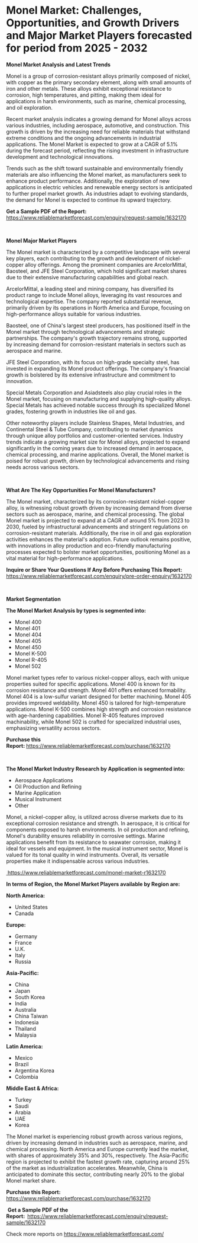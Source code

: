 <p><h1>Monel Market: Challenges, Opportunities, and Growth Drivers and Major Market Players forecasted for period from 2025 - 2032</h1></p><p><strong>Monel Market Analysis and Latest Trends</strong></p>
<p><p>Monel is a group of corrosion-resistant alloys primarily composed of nickel, with copper as the primary secondary element, along with small amounts of iron and other metals. These alloys exhibit exceptional resistance to corrosion, high temperatures, and pitting, making them ideal for applications in harsh environments, such as marine, chemical processing, and oil exploration. </p><p>Recent market analysis indicates a growing demand for Monel alloys across various industries, including aerospace, automotive, and construction. This growth is driven by the increasing need for reliable materials that withstand extreme conditions and the ongoing advancements in industrial applications. The Monel Market is expected to grow at a CAGR of 5.1% during the forecast period, reflecting the rising investment in infrastructure development and technological innovations. </p><p>Trends such as the shift toward sustainable and environmentally friendly materials are also influencing the Monel market, as manufacturers seek to enhance product performance. Additionally, the exploration of new applications in electric vehicles and renewable energy sectors is anticipated to further propel market growth. As industries adapt to evolving standards, the demand for Monel is expected to continue its upward trajectory.</p></p>
<p><strong>Get a Sample PDF of the Report:&nbsp;</strong> <a href="https://www.reliablemarketforecast.com/enquiry/request-sample/1632170?utm_campaign=2413&utm_medium=2&utm_source=Github&utm_content=ia&utm_term=02042025&utm_id=monel">https://www.reliablemarketforecast.com/enquiry/request-sample/1632170</a></p>
<p>&nbsp;</p>
<p><strong>Monel Major Market Players</strong></p>
<p><p>The Monel market is characterized by a competitive landscape with several key players, each contributing to the growth and development of nickel-copper alloy offerings. Among the prominent companies are ArcelorMittal, Baosteel, and JFE Steel Corporation, which hold significant market shares due to their extensive manufacturing capabilities and global reach.</p><p>ArcelorMittal, a leading steel and mining company, has diversified its product range to include Monel alloys, leveraging its vast resources and technological expertise. The company reported substantial revenue, primarily driven by its operations in North America and Europe, focusing on high-performance alloys suitable for various industries.</p><p>Baosteel, one of China's largest steel producers, has positioned itself in the Monel market through technological advancements and strategic partnerships. The company's growth trajectory remains strong, supported by increasing demand for corrosion-resistant materials in sectors such as aerospace and marine.</p><p>JFE Steel Corporation, with its focus on high-grade specialty steel, has invested in expanding its Monel product offerings. The company's financial growth is bolstered by its extensive infrastructure and commitment to innovation.</p><p>Special Metals Corporation and Asiadsteels also play crucial roles in the Monel market, focusing on manufacturing and supplying high-quality alloys. Special Metals has achieved notable success through its specialized Monel grades, fostering growth in industries like oil and gas.</p><p>Other noteworthy players include Stainless Shapes, Metal Industries, and Continental Steel & Tube Company, contributing to market dynamics through unique alloy portfolios and customer-oriented services. Industry trends indicate a growing market size for Monel alloys, projected to expand significantly in the coming years due to increased demand in aerospace, chemical processing, and marine applications. Overall, the Monel market is poised for robust growth, driven by technological advancements and rising needs across various sectors.</p></p>
<p>&nbsp;</p>
<p><strong>What Are The Key Opportunities For Monel Manufacturers?</strong></p>
<p><p>The Monel market, characterized by its corrosion-resistant nickel-copper alloy, is witnessing robust growth driven by increasing demand from diverse sectors such as aerospace, marine, and chemical processing. The global Monel market is projected to expand at a CAGR of around 5% from 2023 to 2030, fueled by infrastructural advancements and stringent regulations on corrosion-resistant materials. Additionally, the rise in oil and gas exploration activities enhances the material's adoption. Future outlook remains positive, with innovations in alloy production and eco-friendly manufacturing processes expected to bolster market opportunities, positioning Monel as a vital material for high-performance applications.</p></p>
<p><strong>Inquire or Share Your Questions If Any Before Purchasing This Report:</strong> <a href="https://www.reliablemarketforecast.com/enquiry/pre-order-enquiry/1632170?utm_campaign=2413&utm_medium=2&utm_source=Github&utm_content=ia&utm_term=02042025&utm_id=monel">https://www.reliablemarketforecast.com/enquiry/pre-order-enquiry/1632170</a></p>
<p>&nbsp;</p>
<p><strong>Market Segmentation</strong></p>
<p><strong>The Monel Market Analysis by types is segmented into:</strong></p>
<p><ul><li>Monel 400</li><li>Monel 401</li><li>Monel 404</li><li>Monel 405</li><li>Monel 450</li><li>Monel K-500</li><li>Monel R-405</li><li>Monel 502</li></ul></p>
<p><p>Monel market types refer to various nickel-copper alloys, each with unique properties suited for specific applications. Monel 400 is known for its corrosion resistance and strength. Monel 401 offers enhanced formability. Monel 404 is a low-sulfur variant designed for better machining. Monel 405 provides improved weldability. Monel 450 is tailored for high-temperature applications. Monel K-500 combines high strength and corrosion resistance with age-hardening capabilities. Monel R-405 features improved machinability, while Monel 502 is crafted for specialized industrial uses, emphasizing versatility across sectors.</p></p>
<p><strong>Purchase this Report:&nbsp;</strong><a href="https://www.reliablemarketforecast.com/purchase/1632170?utm_campaign=2413&utm_medium=2&utm_source=Github&utm_content=ia&utm_term=02042025&utm_id=monel">https://www.reliablemarketforecast.com/purchase/1632170</a></p>
<p>&nbsp;</p>
<p><strong>The Monel Market Industry Research by Application is segmented into:</strong></p>
<p><ul><li>Aerospace Applications</li><li>Oil Production and Refining</li><li>Marine Application</li><li>Musical Instrument</li><li>Other</li></ul></p>
<p><p>Monel, a nickel-copper alloy, is utilized across diverse markets due to its exceptional corrosion resistance and strength. In aerospace, it is critical for components exposed to harsh environments. In oil production and refining, Monel's durability ensures reliability in corrosive settings. Marine applications benefit from its resistance to seawater corrosion, making it ideal for vessels and equipment. In the musical instrument sector, Monel is valued for its tonal quality in wind instruments. Overall, its versatile properties make it indispensable across various industries.</p></p>
<p><a href="https://www.reliablemarketforecast.com/monel-market-r1632170?utm_campaign=2413&utm_medium=2&utm_source=Github&utm_content=ia&utm_term=02042025&utm_id=monel">&nbsp;https://www.reliablemarketforecast.com/monel-market-r1632170</a></p>
<p><strong>In terms of Region, the Monel Market Players available by Region are:</strong></p>
<p>
    <p> <strong> North America: </strong>
        <ul>
            <li>United States</li>
            <li>Canada</li>
        </ul>
        </p> 
    <p> <strong> Europe: </strong>
        <ul>
            <li>Germany</li>
            <li>France</li>
            <li>U.K.</li>
            <li>Italy</li>
            <li>Russia</li>
        </ul>
        </p> 
    <p> <strong> Asia-Pacific: </strong>
        <ul>
            <li>China</li>
            <li>Japan</li>
            <li>South Korea</li>
            <li>India</li>
            <li>Australia</li>
            <li>China Taiwan</li>
            <li>Indonesia</li>
            <li>Thailand</li>
            <li>Malaysia</li>
        </ul>
        </p> 
    <p> <strong> Latin America: </strong>
        <ul>
            <li>Mexico</li>
            <li>Brazil</li>
            <li>Argentina Korea</li>
            <li>Colombia</li>
        </ul>
        </p> 
    <p> <strong> Middle East & Africa: </strong>
        <ul>
            <li>Turkey</li>
            <li>Saudi</li>
            <li>Arabia</li>
            <li>UAE</li>
            <li>Korea</li>
        </ul>
    </p>
    </p>
<p><p>The Monel market is experiencing robust growth across various regions, driven by increasing demand in industries such as aerospace, marine, and chemical processing. North America and Europe currently lead the market, with shares of approximately 35% and 30%, respectively. The Asia-Pacific region is projected to exhibit the fastest growth rate, capturing around 25% of the market as industrialization accelerates. Meanwhile, China is anticipated to dominate this sector, contributing nearly 20% to the global Monel market share.</p></p>
<p><strong>Purchase this Report: </strong><a href="https://www.reliablemarketforecast.com/purchase/1632170?utm_campaign=2413&utm_medium=2&utm_source=Github&utm_content=ia&utm_term=02042025&utm_id=monel">https://www.reliablemarketforecast.com/purchase/1632170</a></p>
<p>&nbsp;<strong>Get a Sample PDF of the Report:&nbsp;&nbsp;</strong><a href="https://www.reliablemarketforecast.com/enquiry/request-sample/1632170?utm_campaign=2413&utm_medium=2&utm_source=Github&utm_content=ia&utm_term=02042025&utm_id=monel">https://www.reliablemarketforecast.com/enquiry/request-sample/1632170</a></p>
<p><strong></strong></p>
<p>Check more reports on <a href="https://www.reliablemarketforecast.com/?utm_campaign=2413&utm_medium=2&utm_source=Github&utm_content=ia&utm_term=02042025&utm_id=monel">https://www.reliablemarketforecast.com/</a></p>